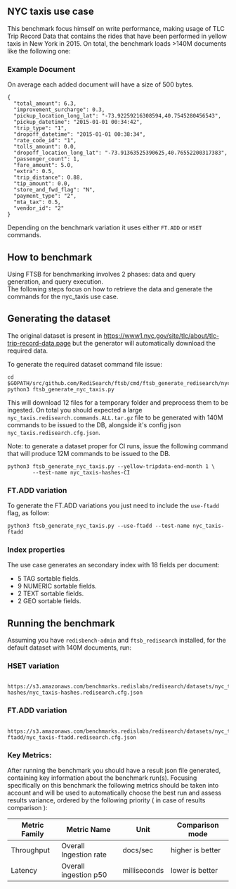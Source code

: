 ## NYC taxis use case

This benchmark focus himself on write performance, making usage of TLC Trip Record Data that contains the rides that have been performed in yellow taxis in New York in 2015.
On total, the benchmark loads >140M documents like the following one:

### Example Document
On average each added document will have a size of 500 bytes.
```
{
  "total_amount": 6.3,
  "improvement_surcharge": 0.3,
  "pickup_location_long_lat": "-73.92259216308594,40.7545280456543",
  "pickup_datetime": "2015-01-01 00:34:42",
  "trip_type": "1",
  "dropoff_datetime": "2015-01-01 00:38:34",
  "rate_code_id": "1",
  "tolls_amount": 0.0,
  "dropoff_location_long_lat": "-73.91363525390625,40.76552200317383",
  "passenger_count": 1,
  "fare_amount": 5.0,
  "extra": 0.5,
  "trip_distance": 0.88,
  "tip_amount": 0.0,
  "store_and_fwd_flag": "N",
  "payment_type": "2",
  "mta_tax": 0.5,
  "vendor_id": "2"
}
```
Depending on the benchmark variation it uses either `FT.ADD` or `HSET` commands.

## How to benchmark

Using FTSB for benchmarking involves 2 phases: data and query generation, and query execution.  
The following steps focus on how to retrieve the data and generate the commands for the nyc_taxis use case. 

## Generating the dataset
The original dataset is present in https://www1.nyc.gov/site/tlc/about/tlc-trip-record-data.page but the generator will automatically download the required data.

To generate the required dataset command file issue:
```
cd $GOPATH/src/github.com/RediSearch/ftsb/cmd/ftsb_generate_redisearch/nyc_taxis
python3 ftsb_generate_nyc_taxis.py 
```

This will download 12 files for a temporary folder and preprocess them to be ingested. On total you should expected a large `nyc_taxis.redisearch.commands.ALL.tar.gz` file to be generated with 140M commands to be issued to the DB, alongside it's config json `nyc_taxis.redisearch.cfg.json`.

Note: to generate a dataset proper for CI runs, issue the following command that will produce 12M commands to be issued to the DB.
```
python3 ftsb_generate_nyc_taxis.py --yellow-tripdata-end-month 1 \
        --test-name nyc_taxis-hashes-CI
```

### FT.ADD variation
To generate the FT.ADD variations you just need to include the `use-ftadd` flag, as follow: 
```
python3 ftsb_generate_nyc_taxis.py --use-ftadd --test-name nyc_taxis-ftadd
```

### Index properties
The use case generates an secondary index with 18 fields per document:
- 5 TAG sortable fields.
- 9 NUMERIC sortable fields.
- 2 TEXT sortable fields.
- 2 GEO sortable fields.


## Running the benchmark

Assuming you have `redisbench-admin` and `ftsb_redisearch` installed, for the default dataset with 140M documents, run:

### HSET variation
```
 https://s3.amazonaws.com/benchmarks.redislabs/redisearch/datasets/nyc_taxis-hashes/nyc_taxis-hashes.redisearch.cfg.json
```
### FT.ADD variation
```
 https://s3.amazonaws.com/benchmarks.redislabs/redisearch/datasets/nyc_taxis-ftadd/nyc_taxis-ftadd.redisearch.cfg.json
```

### Key Metrics:
After running the benchmark you should have a result json file generated, containing key information about the benchmark run(s).
Focusing specifically on this benchmark the following metrics should be taken into account and will be used to automatically choose the best run and assess results variance, ordered by the following priority ( in case of results comparison ):

| Metric Family | Metric Name            | Unit         | Comparison mode  |
|---------------|------------------------|--------------|------------------|
| Throughput    | Overall Ingestion rate | docs/sec     | higher is better |
| Latency       | Overall ingestion p50  | milliseconds | lower is better  |
